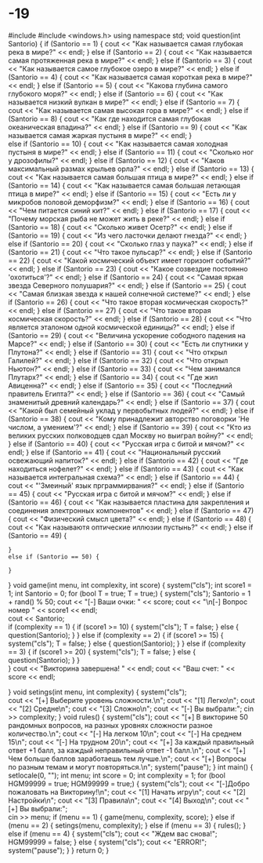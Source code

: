 # -19
#include <iostream>
#include <windows.h>
using namespace std;
void question(int Santorio) {
	if (Santorio == 1) {
		cout << "Как называется самая глубокая река в мире?" << endl;
	}
	else if (Santorio == 2) {
		cout << "Как называется самая протяженная река в мире?" << endl;
	}
	else if (Santorio == 3) {
		cout << "Как называется самое глубокое озеро в мире?" << endl;
	}
	else if (Santorio == 4) {
		cout << "Как называется самая короткая река в мире?" << endl;
	}
	else if (Santorio == 5) {
		cout << "Какова глубина самого глубокого моря?" << endl;
	}
	else if (Santorio == 6) {
		cout << "Как называется низкий вулкан в мире?" << endl;
	}
	else if (Santorio == 7) {
		cout << "Как называется самая высокая гора в мире?" << endl;
	}
	else if (Santorio == 8) {
		cout << "Как где находится самая глубокая океаническая впадина?" << endl;
	}
	else if (Santorio == 9) {
		cout << "Как называется самая жаркая пустыня в мире?" << endl;
	}	
	else if (Santorio == 10) {
		cout << "Как называется самая холодная пустыня в мире?" << endl;
	}
	else if (Santorio == 11) {
		cout << "Сколько ног у дрозофилы?" << endl;
	}
	else if (Santorio == 12) {
		cout << "Каков максимальный размах крыльев орла?" << endl;
	}
	else if (Santorio == 13) {
		cout << "Как называется самая большая птица в мире?" << endl;
	}
	else if (Santorio == 14) {
		cout << "Как называется самая большая летающая птица в мире?" << endl;
	}
	else if (Santorio == 15) {
		cout << "Есть ли у микробов половой деморфизм?" << endl;
	}
	else if (Santorio == 16) {
		cout << "Чем питается синий кит?" << endl;
	}
	else if (Santorio == 17) {
		cout << "Почему морская рыба не может жить в реке?" << endl;
	}
	else if (Santorio == 18) {
		cout << "Сколько живет Осетр?" << endl;
	}
	else if (Santorio == 19) {
		cout << "Из чего ласточки делают гнезда?" << endl;
	}
	else if (Santorio == 20) {
		cout << "Сколько глаз у паука?" << endl;
	}
	else if (Santorio == 21) {
		cout << "Что такое пульсар?" << endl;
	}
	else if (Santorio == 22) {
		cout << "Какой космический объект имеет горизонт событий?" << endl;
	}
	else if (Santorio == 23) {
		cout << "Какое созвездие постоянно 'охотиться'?" << endl;
	}
	else if (Santorio == 24) {
		cout << "Самая яркая звезда Северного полушария?" << endl;
	}
	else if (Santorio == 25) {
		cout << "Самая близкая звезда к нашей солнечной системе?" << endl;
	}
	else if (Santorio == 26) {
		cout << "Что такое вторая космическая скорость?" << endl;
	}
	else if (Santorio == 27) {
		cout << "Что такое вторая космическая скорость?" << endl;
	}
	else if (Santorio == 28) {
		cout << "Что является эталоном одной космической единицы?" << endl;
	}
	else if (Santorio == 29) {
		cout << "Величина ускорение сободного падения на Марсе?" << endl;
	}
	else if (Santorio == 30) {
		cout << "Есть ли спутники у Плутона?" << endl;
	}
	else if (Santorio == 31) {
		cout << "Что открыл Галилей?" << endl;
	}
	else if (Santorio == 32) {
		cout << "Что открыл Ньютон?" << endl;
	}
	else if (Santorio == 33) {
		cout << "Чем занимался Плутарх?" << endl;
	}
	else if (Santorio == 34) {
		cout << "Где жил Авиценна?" << endl;
	}
	else if (Santorio == 35) {
		cout << "Последний правитель Египта?" << endl;
	}
	else if (Santorio == 36) {
		cout << "Самый знаменитый древний календарь?" << endl;
	}
	else if (Santorio == 37) {
		cout << "Какой был семейный уклад у первобытных людей?" << endl;
	}
	else if (Santorio == 38) {
		cout << "Кому принадлежит авторство поговорки 'Не числом, а умением'?" << endl;
	}
	else if (Santorio == 39) {
		cout << "Кто из великих русских полководцев сдал Москву но выиграл войну?" << endl;
	}
	else if (Santorio == 40) {
		cout << "Русская игра с битой и мячом?" << endl;
	}
	else if (Santorio == 41) {
		cout << "Национальный русский освежающий напиток?" << endl;
	}
	else if (Santorio == 42) {
		cout << "Где находиться нофелет?" << endl;
	}
	else if (Santorio == 43) {
		cout << "Как называется интегральная схема?" << endl;
	}
	else if (Santorio == 44) {
		cout << "'Змеиный' язык прграммирвания?" << endl;
	}
	else if (Santorio == 45) {
		cout << "Русская игра с битой и мячом?" << endl;
	}
	else if (Santorio == 46) {
		cout << "Как называется пластина для закрепления и соединения электронных компонентов" << endl;
	}
	else if (Santorio == 47) {
		cout << "Физический смысл цвета?" << endl;
	}
	else if (Santorio == 48) {
		cout << "Как называютя оптические иллюзии пустынь?" << endl;
	}
	else if (Santorio == 49) {

	}
	else if (Santorio == 50) {

	}
}
void game(int menu, int complexity, int score) {
	system("cls");
	int score1 = 1;
	int Santorio = 0;
	for (bool T = true; T = true;) {
		system("cls");
		Santorio = 1 + rand() % 50;
		cout << "[-] Ваши очки: " << score;
		cout << "\n[-] Вопрос номер " << score1 << endl;	
		cout << Santorio;		
		if (complexity == 1) {
			if (score1 >= 10) {
				system("cls");
				T = false;
			}
			else {
				question(Santorio);
			}
		}
		else if (complexity == 2) {
			if (score1 >= 15) {
				system("cls");
				T = false;
			}
			else {
				question(Santorio);
			}
		}
		else if (complexity == 3) {
			if (score1 >= 20) {
				system("cls");
				T = false;
			}
			else {
				question(Santorio);
			}
		}		
	}
	cout << "Викторина завершена! " << endl;
	cout << "Ваш счет: " << score << endl;
	
}
void setings(int menu, int complexity) {
	system("cls");	
	cout << "[+] Выберите уровень сложности.\n";
	cout << "[1] Легко\n";
	cout << "[2] Средне\n";
	cout << "[3] Сложно\n";
	cout << "[-] Вы выбрали:";
	cin >> complexity;
}
void rules() {
	system("cls");
	cout << "[+] В викторине 50 рандомных вопросов, на разных уровнях сложности разное количество.\n";
	cout << "[-] На легком 10\n";
	cout << "[-] На среднем 15\n";
	cout << "[-] На трудном 20\n";
	cout << "[+] За каждый правильный ответ +1 балл, за каждый неправильный ответ -1 балл.\n";
	cout << "[+] Чем больше баллов заработаешь тем лучше.\n";
	cout << "[+] Вопросы по разным темам и могут повторяться.\n";
	system("pause");
}
int main() {
	setlocale(0, "");
	int menu;
	int score = 0;
	int complexity = 1;
	for (bool HGM99999 = true; HGM99999 = true;) {
		system("cls");
		cout << "[-]Добро пожаловать на Викторину!\n";
		cout << "[1] Начать игру\n";
		cout << "[2] Настройки\n";
		cout << "[3] Правила\n";
		cout << "[4] Выход\n";
		cout << "[+] Вы выбрали:";		
		cin >> menu;
		if (menu == 1) {
			game(menu, complexity, score);
		}
		else if (menu == 2) {
			setings(menu, complexity);
		}
		else if (menu == 3) {
			rules();
		}
		else if (menu == 4) {
			system("cls");
			cout << "Ждем вас снова!";
			HGM99999 = false;
		}
		else {
			system("cls");
			cout << "ERROR!";
			system("pause");
		}
	}
	return 0;
}
